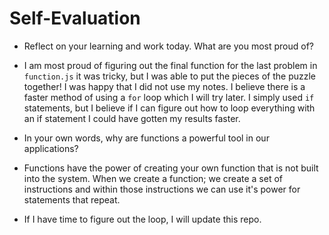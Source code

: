# Self-Evaluation

- Reflect on your learning and work today. What are you most proud of?
- I am most proud of figuring out the final function for the last problem in `function.js` it was tricky, but I was able to put the pieces of the puzzle together! I was happy that I did not use my notes. I believe there is a faster method of using a `for` loop which I will try later. I simply used `if` statements, but I believe if I can figure out how to loop everything with an if statement I could have gotten my results faster.
- In your own words, why are functions a powerful tool in our applications?
- Functions have the power of creating your own function that is not built into the system. When we create a function; we create a set of instructions and within those instructions we can use it's power for statements that repeat. 

- If I have time to figure out the loop, I will update this repo.